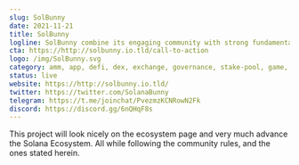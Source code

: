 ```yaml
---
slug: SolBunny
date: 2021-11-21
title: SolBunny
logline: SolBunny combine its engaging community with strong fundamentals in DeFi
cta: https://http://solbunny.io.tld/call-to-action
logo: /img/SolBunny.svg
category: amm, app, defi, dex, exchange, governance, stake-pool, game, fund
status: live
website: https://http://solbunny.io.tld/
twitter: https://twitter.com/SolanaBunny
telegram: https://t.me/joinchat/PvezmzKCNRowN2Fk
discord: https://discord.gg/6nQHqF8s
---
```


This project will look nicely on the ecosystem page and very much advance
the Solana Ecosystem. All while following the community rules, and the ones
stated herein.
